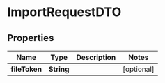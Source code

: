 # ImportRequestDTO

## Properties
Name | Type | Description | Notes
------------ | ------------- | ------------- | -------------
**fileToken** | **String** |  |  [optional]
